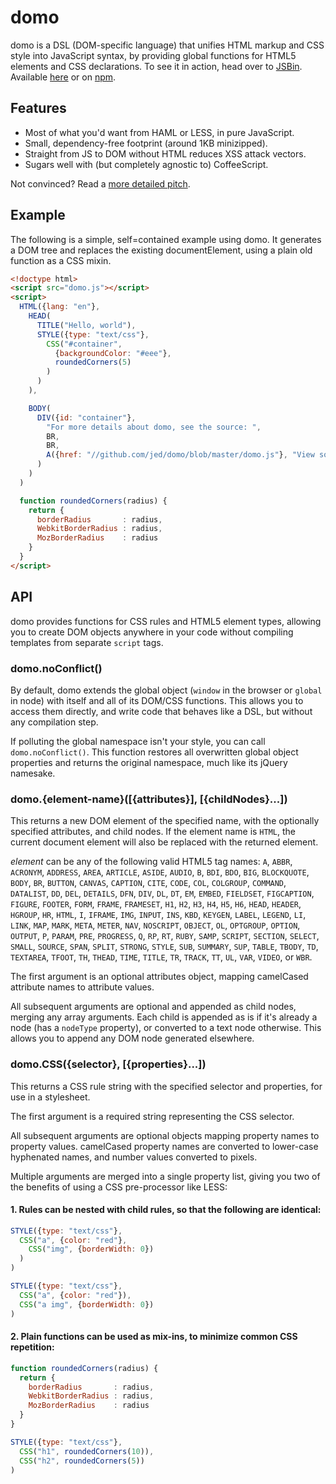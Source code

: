 domo
====

domo is a DSL (DOM-specific language) that unifies HTML markup and CSS style into JavaScript syntax, by providing global functions for HTML5 elements and CSS declarations. To see it in action, head over to [JSBin](http://jsbin.com/egapim/46/edit). Available [here](https://raw.github.com/jed/domo/master/domo.js) or on [npm](https://npmjs.org/package/domo).

Features
--------

- Most of what you'd want from HAML or LESS, in pure JavaScript.
- Small, dependency-free footprint (around 1KB minizipped).
- Straight from JS to DOM without HTML reduces XSS attack vectors.
- Sugars well with (but completely agnostic to) CoffeeScript.

Not convinced? Read a [more detailed pitch](https://gist.github.com/3916350).

Example
-------

The following is a simple, self=contained example using domo. It generates a DOM tree and replaces the existing documentElement, using a plain old function as a CSS mixin.

```html
<!doctype html>
<script src="domo.js"></script>
<script>
  HTML({lang: "en"},
    HEAD(
      TITLE("Hello, world"),
      STYLE({type: "text/css"},
        CSS("#container",
          {backgroundColor: "#eee"},
          roundedCorners(5)
        )
      )
    ),

    BODY(
      DIV({id: "container"},
        "For more details about domo, see the source: ",
        BR,
        BR,
        A({href: "//github.com/jed/domo/blob/master/domo.js"}, "View source")
      )
    )
  )

  function roundedCorners(radius) {
    return {
      borderRadius       : radius,
      WebkitBorderRadius : radius,
      MozBorderRadius    : radius
    }
  }
</script>
```

API
---

domo provides functions for CSS rules and HTML5 element types, allowing you to create DOM objects anywhere in your code without compiling templates from separate `script` tags.

### domo.noConflict()

By default, domo extends the global object (`window` in the browser or `global` in node) with itself and all of its DOM/CSS functions. This allows you to access them directly, and write code that behaves like a DSL, but without any compilation step.

If polluting the global namespace isn't your style, you can call `domo.noConflict()`. This function restores all overwritten global object properties and returns the original namespace, much like its jQuery namesake.

### domo.{element-name}([{attributes}], [{childNodes}...])

This returns a new DOM element of the specified name, with the optionally specified attributes, and child nodes. If the element name is `HTML`, the current document element will also be replaced with the returned element.

*element* can be any of the following valid HTML5 tag names: `A`, `ABBR`, `ACRONYM`, `ADDRESS`, `AREA`, `ARTICLE`, `ASIDE`, `AUDIO`, `B`, `BDI`, `BDO`, `BIG`, `BLOCKQUOTE`, `BODY`, `BR`, `BUTTON`, `CANVAS`, `CAPTION`, `CITE`, `CODE`, `COL`, `COLGROUP`, `COMMAND`, `DATALIST`, `DD`, `DEL`, `DETAILS`, `DFN`, `DIV`, `DL`, `DT`, `EM`, `EMBED`, `FIELDSET`, `FIGCAPTION`, `FIGURE`, `FOOTER`, `FORM`, `FRAME`, `FRAMESET`, `H1`, `H2`, `H3`, `H4`, `H5`, `H6`, `HEAD`, `HEADER`, `HGROUP`, `HR`, `HTML`, `I`, `IFRAME`, `IMG`, `INPUT`, `INS`, `KBD`, `KEYGEN`, `LABEL`, `LEGEND`, `LI`, `LINK`, `MAP`, `MARK`, `META`, `METER`, `NAV`, `NOSCRIPT`, `OBJECT`, `OL`, `OPTGROUP`, `OPTION`, `OUTPUT`, `P`, `PARAM`, `PRE`, `PROGRESS`, `Q`, `RP`, `RT`, `RUBY`, `SAMP`, `SCRIPT`, `SECTION`, `SELECT`, `SMALL`, `SOURCE`, `SPAN`, `SPLIT`, `STRONG`, `STYLE`, `SUB`, `SUMMARY`, `SUP`, `TABLE`, `TBODY`, `TD`, `TEXTAREA`, `TFOOT`, `TH`, `THEAD`, `TIME`, `TITLE`, `TR`, `TRACK`, `TT`, `UL`, `VAR`, `VIDEO`, or `WBR`.

The first argument is an optional attributes object, mapping camelCased attribute names to attribute values.

All subsequent arguments are optional and appended as child nodes, merging any array arguments. Each child is appended as is if it's already a node (has a `nodeType` property), or converted to a text node otherwise. This allows you to append any DOM node generated elsewhere.

### domo.CSS({selector}, [{properties}...])

This returns a CSS rule string with the specified selector and properties, for use in a stylesheet.

The first argument is a required string representing the CSS selector.

All subsequent arguments are optional objects mapping property names to property values. camelCased property names are converted to lower-case hyphenated names, and number values converted to pixels.

Multiple arguments are merged into a single property list, giving you two of the benefits of using a CSS pre-processor like LESS:

#### 1. Rules can be nested with child rules, so that the following are identical:

```javascript
STYLE({type: "text/css"},
  CSS("a", {color: "red"},
    CSS("img", {borderWidth: 0})
  )
)
```

```javascript
STYLE({type: "text/css"},
  CSS("a", {color: "red"}),
  CSS("a img", {borderWidth: 0})
)
```

#### 2. Plain functions can be used as mix-ins, to minimize common CSS repetition:

```javascript
function roundedCorners(radius) {
  return {
    borderRadius       : radius,
    WebkitBorderRadius : radius,
    MozBorderRadius    : radius
  }
}

STYLE({type: "text/css"},
  CSS("h1", roundedCorners(10)),
  CSS("h2", roundedCorners(5))
)
```
